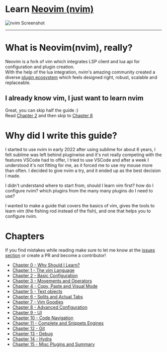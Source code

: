 # Learn [Neovim (nvim)](https://github.com/neovim/neovim)

![nvim Screenshot](./media/preview.png)

---

# What is Neovim(nvim), really?
Neovim is a fork of vim which integrates LSP client and lua api for configuration and plugin creation. \
With the help of the lua integration, nvim's amazing community created a diverse [plugin ecosystem](https://github.com/rockerBOO/awesome-neovim) which feels designed right, robust, scalable and replaceable.

## I already know vim, I just want to learn nvim
Great, you can skip half the guide :) \
Read [Chapter 2](chapters/02-basic-config.md) and then skip to [Chapter 8](chapters/08-code-navigation.md)

# Why did I write this guide?
I started to use nvim in early 2022 after using sublime for about 6 years, I felt sublime was left behind pluginwise and it's not really competing with the features VSCode had to offer, I tried to use VSCode and after a week I understood it's not fitting for me, as it forced me to use my mouse more than often. I decided to give nvim a try, and it ended up as the best decision I made.

I didn't understand where to start from, should I learn vim first? how do I configure nvim? which plugins from the many many plugins do I need to use?

I wanted to make a guide that covers the basics of vim, gives the tools to learn vim (the fishing rod instead of the fish), and one that helps you to configure nvim.

# Chapters
If you find mistakes while reading make sure to let me know at the [issues section](https://github.com/ofirgall/learn-nvim/issues) or create a PR and become a contributor!

* [Chapter 0 - Why Should I Learn?](chapters/00-why-should-i-learn.md)
* [Chapter 1 - The vim Language](chapters/01-the-vim-language.md)
* [Chapter 2 - Basic Configuration](chapters/02-basic-config.md)
* [Chapter 3 - Movements and Operators](chapters/03-movements-and-operators.md)
* [Chapter 4 - Copy, Paste and Visual Mode](chapters/04-copy-paste-visual.md)
* [Chapter 5 - Text objects](chapters/05-text-objects.md)
* [Chapter 6 - Splits and Actual Tabs](chapters/06-splits-and-actual-tabs.md)
* [Chapter 7 - Vim Goodies](chapters/07-vim-goodies.md)
* [Chapter 8 - Advanced Configuration](chapters/08-advanced-config.md)
* [Chapter 9 - UI](chapters/09-ui.md)
* [Chapter 10 - Code Navigation](chapters/10-code-navigation.md)
* [Chapter 11 - Complete and Snippets Engines](chapters/11-complete-engine.md)
* [Chapter 12 - Git](chapters/12-git.md)
* [Chapter 13 - Debug](chapters/13-debug.md)
* [Chapter 14 - Hydra](chapters/14-hydra.md)
* [Chapter 15 - Misc Plugins and Summary](chapters/15-misc-and-summary.md)
